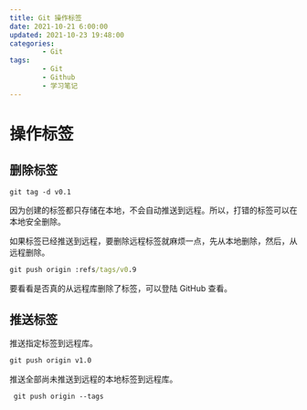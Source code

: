 ```yaml
---
title: Git 操作标签
date: 2021-10-21 6:00:00
updated: 2021-10-23 19:48:00
categories:
        - Git
tags:
        - Git
        - Github
        - 学习笔记
---
```


# 操作标签

## 删除标签

```
git tag -d v0.1
```

因为创建的标签都只存储在本地，不会自动推送到远程。所以，打错的标签可以在本地安全删除。

如果标签已经推送到远程，要删除远程标签就麻烦一点，先从本地删除，然后，从远程删除。

```cmd
git push origin :refs/tags/v0.9
```

要看看是否真的从远程库删除了标签，可以登陆 GitHub 查看。

## 推送标签

推送指定标签到远程库。

```cmd
git push origin v1.0
```

推送全部尚未推送到远程的本地标签到远程库。

```
 git push origin --tags
```
